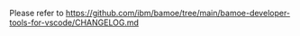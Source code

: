 Please refer to https://github.com/ibm/bamoe/tree/main/bamoe-developer-tools-for-vscode/CHANGELOG.md

